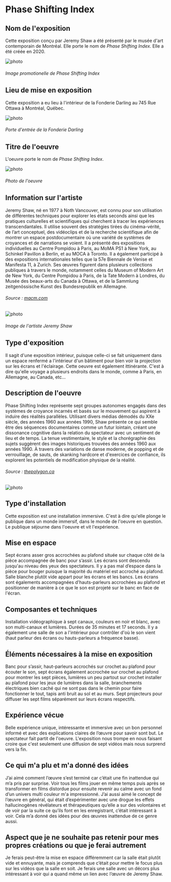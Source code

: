 # Phase Shifting Index

## **Nom de l'exposition**
Cette exposition conçu par Jeremy Shaw a été présenté par le musée d'art contemporain de Montréal. Elle porte le nom de *Phase Shifting Index*. Elle a été créée en 2020.

![photo](media/photo_promotionelle_de_exposition.jpeg)
###### Image promotionelle de *Phase Shifting Index*


## **Lieu de mise en exposition**
Cette exposition a eu lieu à l'intérieur de la Fonderie Darling au 745 Rue Ottawa à Montréal, Québec.

![photo](media/photo_entrée_de_la_fonderie_darling.jpg)
###### Porte d'entrée de la Fonderie Darling

## **Titre de l'oeuvre**
L'oeuvre porte le nom de *Phase Shifting Index*.

![photo](media/photo_exposition_phase_shifting_index.jpeg)
###### Photo de l'oeuvre 

## **Information sur l'artiste**
Jeremy Shaw, né en 1977 à Noth Vancouver, est connu pour son utilisation de différentes techniques pour explorer les états seconds ainsi que les pratiques culturelles et scientifiques qui cherchent à tracer les expériences transcendantales. Il utilise souvent des stratégies tirées du cinéma-vérité, de l’art conceptuel, des vidéoclips et de la recherche scientifique afin de montrer un espace postdocumentaire où une variété de systèmes de croyances et de narrations se voient. Il a présenté des expositions individuelles au Centre Pompidou à Paris, au MoMA PS1 à New York, au Schinkel Pavillon à Berlin, et au MOCA à Toronto. Il a également participé à des expositions internationales telles que la 57e Biennale de Venise et Manifesta 11, à Zurich. Ses œuvres figurent dans plusieurs collections publiques à travers le monde, notamment celles du Museum of Modern Art de New York, du Centre Pompidou à Paris, de la Tate Modern à Londres, du Musée des beaux-arts du Canada à Ottawa, et de la Sammlung zeitgenössische Kunst des Bundesrepublik en Allemagne.
###### Source : [macm.com](https://macm.org/expositions/jeremy-shaw/)

![photo](media/photo_jeremy_shaw.jpg)
###### Image de l'artiste Jeremy Shaw

## **Type d'exposition**
Il sagit d'une exposition intérieur, puisque celle-ci se fait uniquement dans un espace renfermé a l'intérieur d'un bâtiment pour bien voir la projection sur les écrans et l'éclairage. Cette oeuvre est également ittinérante. C'est à dire qu'elle voyage a plusieurs endroits dans le monde, comme à Paris, en Allemagne, au Canada, etc...

## **Description de l'oeuvre**
Phase Shifting Index représente sept groupes autonomes engagés dans des systèmes de croyance incarnés et basés sur le mouvement qui aspirent à induire des réalités parallèles. Utilisant divers médias démodés du XXe siècle, des années 1960 aux années 1990, Shaw présente ce qui semble être des séquences documentaires comme un futur lointain, créant une dissonance cognitive dans la relation du spectateur avec un sentiment de lieu et de temps. La tenue vestimentaire, le style et la chorégraphie des sujets suggèrent des images historiques trouvées des années 1960 aux années 1990. À travers des variations de danse moderne, de popping et de verrouillage, de sauts, de skanking hardcore et d'exercices de confiance, ils explorent les potentiels de modification physique de la réalité.
###### Source : [thepolygon.ca](https://thepolygon.ca/exhibition/jeremy-shaw-phase-shifting-index/)

![photo](media/photo_cartel_information.PNG)

## **Type d'installation**
Cette exposition est une installation immersive. C'est à dire qu'elle plonge le publique dans un monde immersif, dans le monde de l'oeuvre en question. Le publique séjourne dans l'oeuvre et vit l'expérience.

## **Mise en espace**
Sept écrans asser gros accrochées au plafond située sur chaque côté de la pièce accompagnée de banc pour s’assir. Les écrans sont descendu jusqu'au niveau des yeux des spectateurs. Il y a pas mal d’espace dans la pièce pour bouger puisque la majorité du matériel est accroché au plafond. Salle blanche plutôt vide appart pour les écrans et les bancs. Les écrans sont égalements accompagnées d'hauts-parleurs accrochées au plafond et positionner de manière à ce que le son est projeté sur le banc en face de l'écran.

## **Composantes et techniques**
Installation vidéographique à sept canaux, couleurs en noir et blanc, avec son multi-canaux et lumières. Durées de 35 minutes et 17 seconds. Il y a également une salle de son a l'intérieur pour contrôler d'où le son vient (haut parleur des écrans ou hauts-parleurs a fréquence basse).

## **Éléments nécessaires à la mise en exposition**
Banc pour s’assir, haut-parleurs accrochés sur crochet au plafond pour écouter le son, sept écrans également accrochée sur crochet au plafond pour montrer les sept pièces, lumières un peu partout sur crochet installer au plafond pour les jeux de lumières dans la salle, branchements électriques bien caché qui ne sont pas dans le chemin pour faire fonctionner le tout, tapis anti bruit au sol et au murs. Sept projecteurs pour diffuser les sept films séparément sur leurs écrans respectifs.

## **Expérience vécue**
Belle expérience unique, intéressante et immersive avec un bon personnel informé et avec des explications claires de l’œuvre pour savoir sont but. Le spectateur fait partit de l'oeuvre. L'exposition nous trompe en nous faisant croire que c'est seulement une diffusion de sept vidéos mais nous surprend vers la fin.

## **Ce qui m'a plu et m'a donné des idées**
J’ai aimé comment l’œuvre s’est terminé car c’était une fin inattendue qui m’a pris par surprise. Voir tous les films jouer en même temps puis après se transformer en films distordue pour ensuite revenir au calme avec un fond d’un univers multi couleur m'a impressionné. J’ai aussi aimé le concept de l’œuvre en général, qui était d’expérimenter avec une drogue les effets hallucinogènes révélateurs et thérapeutiques qu’elle a sur des volontaires et de voir par la suite ce qu’ils font en les enregistrant, c’était intéressant à voir. Cela m’a donné des idées pour des œuvres inattendue de ce genre aussi.

## **Aspect que je ne souhaite pas retenir pour mes propres créations ou que je ferai autrement**
Je ferais peut-être la mise en espace différemment car la salle était plutôt vide et ennuyante, mais je comprends que c’était pour mettre le focus plus sur les vidéos que la salle en soit. Je ferais une salle avec un décors plus intéressant à voir qui a quand même un lien avec l’œuvre de Jeremy Shaw.

